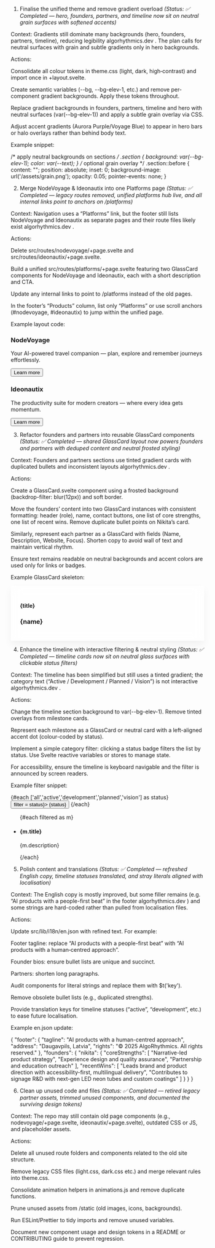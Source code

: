 1. Finalise the unified theme and remove gradient overload *(Status: ✅ Completed — hero, founders, partners, and timeline now sit on neutral grain surfaces with softened accents)*

Context:
Gradients still dominate many backgrounds (hero, founders, partners, timeline), reducing legibility
algorhythmics.dev
. The plan calls for neutral surfaces with grain and subtle gradients only in hero backgrounds.

Actions:

Consolidate all colour tokens in theme.css (light, dark, high‑contrast) and import once in +layout.svelte.

Create semantic variables (--bg, --bg-elev-1, etc.) and remove per-component gradient backgrounds. Apply these tokens throughout.

Replace gradient backgrounds in founders, partners, timeline and hero with neutral surfaces (var(--bg-elev-1)) and apply a subtle grain overlay via CSS.

Adjust accent gradients (Aurora Purple/Voyage Blue) to appear in hero bars or halo overlays rather than behind body text.

Example snippet:

/* apply neutral backgrounds on sections */
.section {
  background: var(--bg-elev-1);
  color: var(--text);
}
/* optional grain overlay */
.section::before {
  content: "";
  position: absolute;
  inset: 0;
  background-image: url('/assets/grain.png');
  opacity: 0.05;
  pointer-events: none;
}

2. Merge NodeVoyage & Ideonautix into one Platforms page *(Status: ✅ Completed — legacy routes removed, unified platforms hub live, and all internal links point to anchors on /platforms)*

Context:
Navigation uses a “Platforms” link, but the footer still lists NodeVoyage and Ideonautix as separate pages and their route files likely exist
algorhythmics.dev
.

Actions:

Delete src/routes/nodevoyage/+page.svelte and src/routes/ideonautix/+page.svelte.

Build a unified src/routes/platforms/+page.svelte featuring two GlassCard components for NodeVoyage and Ideonautix, each with a short description and CTA.

Update any internal links to point to /platforms instead of the old pages.

In the footer’s “Products” column, list only “Platforms” or use scroll anchors (#nodevoyage, #ideonautix) to jump within the unified page.

Example layout code:

<Hero variant="grid" title="Platforms" subtitle="Two paths to AI mastery" />
<section class="grid md:grid-cols-2 gap-6">
  <GlassCard halo>
    <h3>NodeVoyage</h3>
    <p>Your AI-powered travel companion — plan, explore and remember journeys effortlessly.</p>
    <Button href="/platforms#nodevoyage">Learn more</Button>
  </GlassCard>
  <GlassCard particles>
    <h3>Ideonautix</h3>
    <p>The productivity suite for modern creators — where every idea gets momentum.</p>
    <Button href="/platforms#ideonautix">Learn more</Button>
  </GlassCard>
</section>

3. Refactor founders and partners into reusable GlassCard components *(Status: ✅ Completed — shared GlassCard layout now powers founders and partners with deduped content and neutral frosted styling)*

Context:
Founders and partners sections use tinted gradient cards with duplicated bullets and inconsistent layouts
algorhythmics.dev
.

Actions:

Create a GlassCard.svelte component using a frosted background (backdrop-filter: blur(12px)) and soft border.

Move the founders’ content into two GlassCard instances with consistent formatting: header (role), name, contact buttons, one list of core strengths, one list of recent wins. Remove duplicate bullet points on Nikita’s card.

Similarly, represent each partner as a GlassCard with fields (Name, Description, Website, Focus). Shorten copy to avoid wall of text and maintain vertical rhythm.

Ensure text remains readable on neutral backgrounds and accent colors are used only for links or badges.

Example GlassCard skeleton:

<div class="glass-card">
  <h4 class="text-sm uppercase">{title}</h4>
  <h3 class="text-xl font-semibold">{name}</h3>
  <slot /> <!-- body content -->
</div>
<style>
.glass-card {
  background: rgba(255,255,255,0.6);
  backdrop-filter: blur(14px);
  border: 1px solid var(--border);
  border-radius: var(--radius);
  box-shadow: 0 10px 20px rgba(0,0,0,0.05);
  padding: 1.5rem;
}
</style>

4. Enhance the timeline with interactive filtering & neutral styling *(Status: ✅ Completed — timeline cards now sit on neutral glass surfaces with clickable status filters)*

Context:
The timeline has been simplified but still uses a tinted gradient; the category text (“Active / Development / Planned / Vision”) is not interactive
algorhythmics.dev
.

Actions:

Change the timeline section background to var(--bg-elev-1). Remove tinted overlays from milestone cards.

Represent each milestone as a GlassCard or neutral card with a left-aligned accent dot (colour-coded by status).

Implement a simple category filter: clicking a status badge filters the list by status. Use Svelte reactive variables or stores to manage state.

For accessibility, ensure the timeline is keyboard navigable and the filter is announced by screen readers.

Example filter snippet:

<script>
  let filter = 'all';
  const milestones = [...]; // array with { status: 'active', title, ... }

  $: filtered = filter === 'all'
    ? milestones
    : milestones.filter(m => m.status === filter);
</script>

<div class="filter flex gap-4">
  {#each ['all','active','development','planned','vision'] as status}
    <button
      class:selected={filter === status}
      on:click={() => filter = status}>
      {status}
    </button>
  {/each}
</div>

<ul class="timeline">
  {#each filtered as m}
    <li class="milestone">
      <span class="dot status-{m.status}"></span>
      <GlassCard>
        <h4>{m.title}</h4>
        <p>{m.description}</p>
      </GlassCard>
    </li>
  {/each}
</ul>

5. Polish content and translations *(Status: ✅ Completed — refreshed English copy, timeline statuses translated, and stray literals aligned with localisation)*

Context:
The English copy is mostly improved, but some filler remains (e.g. “AI products with a people-first beat” in the footer
algorhythmics.dev
) and some strings are hard-coded rather than pulled from localisation files.

Actions:

Update src/lib/i18n/en.json with refined text. For example:

Footer tagline: replace “AI products with a people-first beat” with “AI products with a human‑centred approach”.

Founder bios: ensure bullet lists are unique and succinct.

Partners: shorten long paragraphs.

Audit components for literal strings and replace them with $t('key').

Remove obsolete bullet lists (e.g., duplicated strengths).

Provide translation keys for timeline statuses (“active”, “development”, etc.) to ease future localisation.

Example en.json update:

{
  "footer": {
    "tagline": "AI products with a human-centred approach",
    "address": "Daugavpils, Latvia",
    "rights": "© 2025 AlgoRhythmics. All rights reserved."
  },
  "founders": {
    "nikita": {
      "coreStrengths": [
        "Narrative-led product strategy",
        "Experience design and quality assurance",
        "Partnership and education outreach"
      ],
      "recentWins": [
        "Leads brand and product direction with accessibility-first, multilingual delivery",
        "Contributes to signage R&D with next-gen LED neon tubes and custom coatings"
      ]
    }
  }
}

6. Clean up unused code and files *(Status: ✅ Completed — retired legacy partner assets, trimmed unused components, and documented the surviving design tokens)*

Context:
The repo may still contain old page components (e.g., nodevoyage/+page.svelte, ideonautix/+page.svelte), outdated CSS or JS, and placeholder assets.

Actions:

Delete all unused route folders and components related to the old site structure.

Remove legacy CSS files (light.css, dark.css etc.) and merge relevant rules into theme.css.

Consolidate animation helpers in animations.js and remove duplicate functions.

Prune unused assets from /static (old images, icons, backgrounds).

Run ESLint/Prettier to tidy imports and remove unused variables.

Document new component usage and design tokens in a README or CONTRIBUTING guide to prevent regression.

